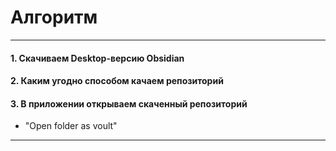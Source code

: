 # Алгоритм
---
#### 1. Скачиваем Desktop-версию Obsidian

#### 2. Каким угодно способом качаем репозиторий

#### 3. В приложении открываем скаченный репозиторий
- "Open folder as voult"

---
